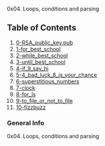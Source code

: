 0x04. Loops, conditions and parsing

## Table of Contents

1. [0-RSA_public_key.pub](./0-RSA_public_key.pub)
2. [1-for_best_school](./1-for_best_school)
3. [2-while_best_school](./2-while_best_school)
4. [3-until_best_school](./3-until_best_school)
5. [4-if_9_say_hi](./4-if_9_say_hi)
6. [5-4_bad_luck_8_is_your_chance](./5-4_bad_luck_8_is_your_chance)
7. [6-superstitious_numbers](./6-superstitious_numbers)
8. [7-clock](./7-clock)
9. [8-for_ls](./8-for_ls)
10. [9-to_file_or_not_to_file](./9-to_file_or_not_to_file)
11. [10-fizzbuzz](./10-fizzbuzz)

### General Info

0x04. Loops, conditions and parsing